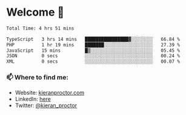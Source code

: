 # Welcome 🦘

<!--START_SECTION:waka-->

```txt
Total Time: 4 hrs 51 mins

TypeScript   3 hrs 14 mins   ████████████████▓░░░░░░░░   66.84 %
PHP          1 hr 19 mins    ███████░░░░░░░░░░░░░░░░░░   27.39 %
JavaScript   15 mins         █▒░░░░░░░░░░░░░░░░░░░░░░░   05.45 %
JSON         0 secs          ░░░░░░░░░░░░░░░░░░░░░░░░░   00.24 %
XML          0 secs          ░░░░░░░░░░░░░░░░░░░░░░░░░   00.07 %
```

<!--END_SECTION:waka-->

### 📫 Where to find me:

-   Website: [kieranproctor.com](https://kieranproctor.com/)
-   LinkedIn: [here](https://www.linkedin.com/in/kieran-proctor-086b5a159/)
-   Twitter: [@kieran_proctor](https://twitter.com/kieran_proctor)
